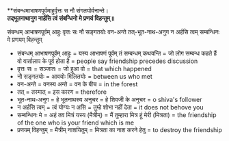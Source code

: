 **संबन्धमाभाषणपूर्वमाहुर्वृत्तः स नौ संगतयोर्वनान्ते।\
**तद्भूतनाथानुग नार्हसि त्वं संबन्धिनो मे प्रणयं विहन्तुम्॥**

संबन्धम् आभाषणपूर्वम् आहुः वृत्तः सः नौ सङ्गतयोः वन-अन्ते तत्-भूत-नाथ-अनुग न अर्हसि त्वम् सम्बन्धिनः मे प्रणयम् विहन्तुम्

 - संबन्धम् आभाषणपूर्वम् आहुः = यस्य आभाषणं पूर्वम् तं सम्बन्धम् कथयन्ति = जो लोग सम्बन्ध कहते हैं वो वार्तालाप के पूर्व होता है = people say friendship precedes discussion
- वृत्तः सः = सञ्जातः = जो हुआ वो = that which happened
- नौ सङ्गतयोः = आवयोः मिलितयोः = between us who met
- वन-अन्ते = वनस्य अन्ते = वन के बीच = in the forest
- तत् = तस्मात् = इस कारण = therefore
- भूत-नाथ-अनुग = हे भूतनाथस्य अनुचर = हे शिवजी के अनुचर = o shiva's follower
- न अर्हसि त्वम् = त्वं योग्यः न असि = तुम्हे शोभा नहीं देता  = it does not behove you
- सम्बन्धिनः मे = अहं तव मित्रं यस्य (मैत्रीम्) = मैं तुम्हारा मित्र हूं मेरी (मित्रता) = the friendship of the one who is your friend which is me
- प्रणयम् विहन्तुम् = मैत्रीम् नाशयितुम् = मित्रता का नाश करने हेतु = to destroy the friendship
